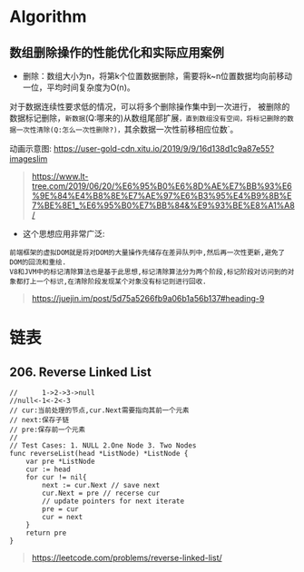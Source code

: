 # Algorithm

## 数组删除操作的性能优化和实际应用案例

* 删除：数组大小为n，将第k个位置数据删除，需要将k~n位置数据均向前移动一位，平均时间复杂度为O(n)。

对于数据连续性要求低的情况，可以将多个删除操作集中到一次进行，
被删除的数据标记删除，`新数据`(Q:哪来的)从数组尾部扩展`，直到数组没有空间，将标记删除的数据一次性清除(Q:怎么一次性删除?)，`其余数据一次性前移相应位数`。

动画示意图: https://user-gold-cdn.xitu.io/2019/9/9/16d138d1c9a87e55?imageslim

> https://www.lt-tree.com/2019/06/20/%E6%95%B0%E6%8D%AE%E7%BB%93%E6%9E%84%E4%B8%8E%E7%AE%97%E6%B3%95%E4%B9%8B%E7%BE%8E1_%E6%95%B0%E7%BB%84&%E9%93%BE%E8%A1%A8/

* 这个思想应用非常广泛:

```
前端框架的虚拟DOM就是将对DOM的大量操作先储存在差异队列中,然后再一次性更新,避免了DOM的回流和重绘.
V8和JVM中的标记清除算法也是基于此思想,标记清除算法分为两个阶段,标记阶段对访问到的对象都打上一个标识,在清除阶段发现某个对象没有标记则进行回收.
```
> https://juejin.im/post/5d75a5266fb9a06b1a56b137#heading-9

# 链表
## 206. Reverse Linked List
```
//      1->2->3->null
//null<-1<-2<-3
// cur:当前处理的节点,cur.Next需要指向其前一个元素
// next:保存子链
// pre:保存前一个元素
// 
// Test Cases: 1. NULL 2.One Node 3. Two Nodes
func reverseList(head *ListNode) *ListNode {
    var pre *ListNode 
    cur := head
    for cur != nil{
        next := cur.Next // save next
        cur.Next = pre // recerse cur
        // update pointers for next iterate
        pre = cur
        cur = next
    }
    return pre
}
```
> https://leetcode.com/problems/reverse-linked-list/

